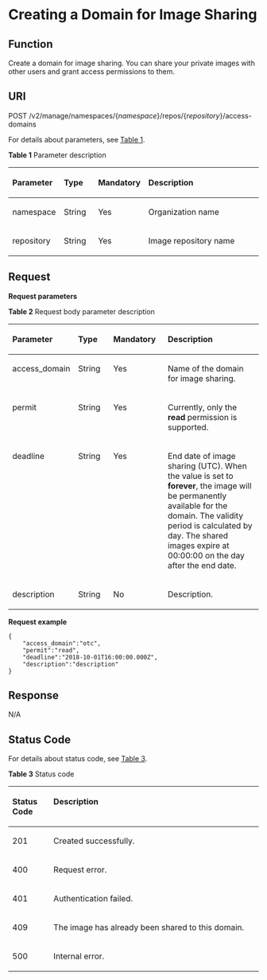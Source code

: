 # Creating a Domain for Image Sharing<a name="EN-US_TOPIC_0198655148"></a>

## Function<a name="se03aae4436e64394a95dc13b6f233898"></a>

Create a domain for image sharing. You can share your  private images  with other users and grant access permissions to them.

## URI<a name="s476df674307e4b04b9545f9575dde042"></a>

POST /v2/manage/namespaces/\{_namespace_\}/repos/\{_repository_\}/access-domains

For details about parameters, see  [Table 1](#table11843162810214).

**Table  1**  Parameter description

<a name="table11843162810214"></a>
<table><thead align="left"><tr id="row20843172818213"><th class="cellrowborder" valign="top" width="17.26%" id="mcps1.2.5.1.1"><p id="p3843528621"><a name="p3843528621"></a><a name="p3843528621"></a>Parameter</p>
</th>
<th class="cellrowborder" valign="top" width="13.950000000000001%" id="mcps1.2.5.1.2"><p id="p15022419437"><a name="p15022419437"></a><a name="p15022419437"></a>Type</p>
</th>
<th class="cellrowborder" valign="top" width="19.53%" id="mcps1.2.5.1.3"><p id="p1450315424313"><a name="p1450315424313"></a><a name="p1450315424313"></a>Mandatory</p>
</th>
<th class="cellrowborder" valign="top" width="49.26%" id="mcps1.2.5.1.4"><p id="p1584342811211"><a name="p1584342811211"></a><a name="p1584342811211"></a>Description</p>
</th>
</tr>
</thead>
<tbody><tr id="row1084316281925"><td class="cellrowborder" valign="top" width="17.26%" headers="mcps1.2.5.1.1 "><p id="p6843228526"><a name="p6843228526"></a><a name="p6843228526"></a>namespace</p>
</td>
<td class="cellrowborder" valign="top" width="13.950000000000001%" headers="mcps1.2.5.1.2 "><p id="p158951353104613"><a name="p158951353104613"></a><a name="p158951353104613"></a>String</p>
</td>
<td class="cellrowborder" valign="top" width="19.53%" headers="mcps1.2.5.1.3 "><p id="p13895185318469"><a name="p13895185318469"></a><a name="p13895185318469"></a>Yes</p>
</td>
<td class="cellrowborder" valign="top" width="49.26%" headers="mcps1.2.5.1.4 "><p id="p85037015469"><a name="p85037015469"></a><a name="p85037015469"></a>Organization name</p>
</td>
</tr>
<tr id="row1319321944420"><td class="cellrowborder" valign="top" width="17.26%" headers="mcps1.2.5.1.1 "><p id="p919315194441"><a name="p919315194441"></a><a name="p919315194441"></a>repository</p>
</td>
<td class="cellrowborder" valign="top" width="13.950000000000001%" headers="mcps1.2.5.1.2 "><p id="p1089613531464"><a name="p1089613531464"></a><a name="p1089613531464"></a>String</p>
</td>
<td class="cellrowborder" valign="top" width="19.53%" headers="mcps1.2.5.1.3 "><p id="p17899145312462"><a name="p17899145312462"></a><a name="p17899145312462"></a>Yes</p>
</td>
<td class="cellrowborder" valign="top" width="49.26%" headers="mcps1.2.5.1.4 "><p id="p13193201924411"><a name="p13193201924411"></a><a name="p13193201924411"></a>Image repository name</p>
</td>
</tr>
</tbody>
</table>

## Request<a name="s8246d3afdd6f44dc817ce0c3f2ac7d53"></a>

**Request parameters**

**Table  2**  Request body parameter description

<a name="table129941514855"></a>
<table><thead align="left"><tr id="row1111415559"><th class="cellrowborder" valign="top" width="17%" id="mcps1.2.5.1.1"><p id="p162815458"><a name="p162815458"></a><a name="p162815458"></a>Parameter</p>
</th>
<th class="cellrowborder" valign="top" width="15.010000000000002%" id="mcps1.2.5.1.2"><p id="p179515064715"><a name="p179515064715"></a><a name="p179515064715"></a>Type</p>
</th>
<th class="cellrowborder" valign="top" width="22.55%" id="mcps1.2.5.1.3"><p id="p117979034718"><a name="p117979034718"></a><a name="p117979034718"></a>Mandatory</p>
</th>
<th class="cellrowborder" valign="top" width="45.440000000000005%" id="mcps1.2.5.1.4"><p id="p7612153511"><a name="p7612153511"></a><a name="p7612153511"></a>Description</p>
</th>
</tr>
</thead>
<tbody><tr id="row11816151559"><td class="cellrowborder" valign="top" width="17%" headers="mcps1.2.5.1.1 "><p id="p17916150515"><a name="p17916150515"></a><a name="p17916150515"></a>access_domain</p>
</td>
<td class="cellrowborder" valign="top" width="15.010000000000002%" headers="mcps1.2.5.1.2 "><p id="p151114158513"><a name="p151114158513"></a><a name="p151114158513"></a>String</p>
</td>
<td class="cellrowborder" valign="top" width="22.55%" headers="mcps1.2.5.1.3 "><p id="p14131315257"><a name="p14131315257"></a><a name="p14131315257"></a>Yes</p>
</td>
<td class="cellrowborder" valign="top" width="45.440000000000005%" headers="mcps1.2.5.1.4 "><p id="p2152015954"><a name="p2152015954"></a><a name="p2152015954"></a>Name of the domain for image sharing.</p>
</td>
</tr>
<tr id="row14116102041010"><td class="cellrowborder" valign="top" width="17%" headers="mcps1.2.5.1.1 "><p id="p151171720181020"><a name="p151171720181020"></a><a name="p151171720181020"></a>permit</p>
</td>
<td class="cellrowborder" valign="top" width="15.010000000000002%" headers="mcps1.2.5.1.2 "><p id="p15117420191012"><a name="p15117420191012"></a><a name="p15117420191012"></a>String</p>
</td>
<td class="cellrowborder" valign="top" width="22.55%" headers="mcps1.2.5.1.3 "><p id="p8117320111011"><a name="p8117320111011"></a><a name="p8117320111011"></a>Yes</p>
</td>
<td class="cellrowborder" valign="top" width="45.440000000000005%" headers="mcps1.2.5.1.4 "><p id="p31177205103"><a name="p31177205103"></a><a name="p31177205103"></a>Currently, only the <strong id="b669912336504"><a name="b669912336504"></a><a name="b669912336504"></a>read</strong> permission is supported.</p>
</td>
</tr>
<tr id="row10426185741019"><td class="cellrowborder" valign="top" width="17%" headers="mcps1.2.5.1.1 "><p id="p74261957121020"><a name="p74261957121020"></a><a name="p74261957121020"></a>deadline</p>
</td>
<td class="cellrowborder" valign="top" width="15.010000000000002%" headers="mcps1.2.5.1.2 "><p id="p34261757141016"><a name="p34261757141016"></a><a name="p34261757141016"></a>String</p>
</td>
<td class="cellrowborder" valign="top" width="22.55%" headers="mcps1.2.5.1.3 "><p id="p106651856111"><a name="p106651856111"></a><a name="p106651856111"></a>Yes</p>
</td>
<td class="cellrowborder" valign="top" width="45.440000000000005%" headers="mcps1.2.5.1.4 "><p id="p11427155712106"><a name="p11427155712106"></a><a name="p11427155712106"></a>End date of image sharing (UTC). When the value is set to <strong id="b827515280467"><a name="b827515280467"></a><a name="b827515280467"></a>forever</strong>, the image will be permanently available for the domain. The validity period is calculated by day. The shared images expire at 00:00:00 on the day after the end date.</p>
</td>
</tr>
<tr id="row1930349121111"><td class="cellrowborder" valign="top" width="17%" headers="mcps1.2.5.1.1 "><p id="p1630417961115"><a name="p1630417961115"></a><a name="p1630417961115"></a>description</p>
</td>
<td class="cellrowborder" valign="top" width="15.010000000000002%" headers="mcps1.2.5.1.2 "><p id="p130415920113"><a name="p130415920113"></a><a name="p130415920113"></a>String</p>
</td>
<td class="cellrowborder" valign="top" width="22.55%" headers="mcps1.2.5.1.3 "><p id="p930413917115"><a name="p930413917115"></a><a name="p930413917115"></a>No</p>
</td>
<td class="cellrowborder" valign="top" width="45.440000000000005%" headers="mcps1.2.5.1.4 "><p id="p1230420914115"><a name="p1230420914115"></a><a name="p1230420914115"></a>Description.</p>
</td>
</tr>
</tbody>
</table>

**Request example**

```
{
    "access_domain":"otc",
    "permit":"read",
    "deadline":"2018-10-01T16:00:00.000Z",
    "description":"description"
}
```

## Response<a name="sab9be5ce850743859bb238e072f8d1f2"></a>

N/A

## Status Code<a name="s336c1dbc7af446a1b3cc077ea3f82fc9"></a>

For details about status code, see  [Table 3](#t33d02fa79e8443868a71c99f411610a5).

**Table  3**  Status code

<a name="t33d02fa79e8443868a71c99f411610a5"></a>
<table><thead align="left"><tr id="r9eb80d64e8f34d0db940daa95fc929dd"><th class="cellrowborder" valign="top" width="16.439999999999998%" id="mcps1.2.3.1.1"><p id="a7e51ed73a71e4dc29d0dd4aae3016632"><a name="a7e51ed73a71e4dc29d0dd4aae3016632"></a><a name="a7e51ed73a71e4dc29d0dd4aae3016632"></a>Status Code</p>
</th>
<th class="cellrowborder" valign="top" width="83.56%" id="mcps1.2.3.1.2"><p id="aa802d02e21c944f1863435a0d11c7ec1"><a name="aa802d02e21c944f1863435a0d11c7ec1"></a><a name="aa802d02e21c944f1863435a0d11c7ec1"></a>Description</p>
</th>
</tr>
</thead>
<tbody><tr id="r1cc0192c651444db882dde750b14be23"><td class="cellrowborder" valign="top" width="16.439999999999998%" headers="mcps1.2.3.1.1 "><p id="a6a3639a3cb154e17b95c5076c8036471"><a name="a6a3639a3cb154e17b95c5076c8036471"></a><a name="a6a3639a3cb154e17b95c5076c8036471"></a>201</p>
</td>
<td class="cellrowborder" valign="top" width="83.56%" headers="mcps1.2.3.1.2 "><p id="p14504142233912"><a name="p14504142233912"></a><a name="p14504142233912"></a>Created successfully.</p>
</td>
</tr>
<tr id="r0bd68000afe546dd9c7a8d3a05991a04"><td class="cellrowborder" valign="top" width="16.439999999999998%" headers="mcps1.2.3.1.1 "><p id="ad46ccdc6b7e04df3b6b5679f7606f434"><a name="ad46ccdc6b7e04df3b6b5679f7606f434"></a><a name="ad46ccdc6b7e04df3b6b5679f7606f434"></a>400</p>
</td>
<td class="cellrowborder" valign="top" width="83.56%" headers="mcps1.2.3.1.2 "><p id="a1f2e8d58145d461781428d28f07a5351"><a name="a1f2e8d58145d461781428d28f07a5351"></a><a name="a1f2e8d58145d461781428d28f07a5351"></a>Request error.</p>
</td>
</tr>
<tr id="row059261364320"><td class="cellrowborder" valign="top" width="16.439999999999998%" headers="mcps1.2.3.1.1 "><p id="p059261310438"><a name="p059261310438"></a><a name="p059261310438"></a>401</p>
</td>
<td class="cellrowborder" valign="top" width="83.56%" headers="mcps1.2.3.1.2 "><p id="p759261314433"><a name="p759261314433"></a><a name="p759261314433"></a>Authentication failed.</p>
</td>
</tr>
<tr id="row20511419122"><td class="cellrowborder" valign="top" width="16.439999999999998%" headers="mcps1.2.3.1.1 "><p id="p195119191228"><a name="p195119191228"></a><a name="p195119191228"></a>409</p>
</td>
<td class="cellrowborder" valign="top" width="83.56%" headers="mcps1.2.3.1.2 "><p id="p11516196218"><a name="p11516196218"></a><a name="p11516196218"></a>The image has already been shared to this domain.</p>
</td>
</tr>
<tr id="r19bdef782c164c93917f897241e521f8"><td class="cellrowborder" valign="top" width="16.439999999999998%" headers="mcps1.2.3.1.1 "><p id="a7da68e311c0f4267bacf3cbdb71d1ead"><a name="a7da68e311c0f4267bacf3cbdb71d1ead"></a><a name="a7da68e311c0f4267bacf3cbdb71d1ead"></a>500</p>
</td>
<td class="cellrowborder" valign="top" width="83.56%" headers="mcps1.2.3.1.2 "><p id="aa6fd12cedd8841e29eeeca27c1bdea1a"><a name="aa6fd12cedd8841e29eeeca27c1bdea1a"></a><a name="aa6fd12cedd8841e29eeeca27c1bdea1a"></a>Internal error.</p>
</td>
</tr>
</tbody>
</table>

